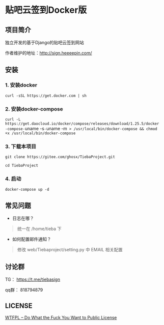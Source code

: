 # 贴吧云签到Docker版

## 项目简介

独立开发的基于Django的贴吧云签到网站 

作者维护的地址：http://sign.heeeepin.com/

## 安装

### 1. 安装docker

`curl -sSL https://get.docker.com | sh`

### 2. 安装docker-compose

`curl -L https://get.daocloud.io/docker/compose/releases/download/1.25.5/docker-compose-`uname -s`-`uname -m` > /usr/local/bin/docker-compose && chmod +x /usr/local/bin/docker-compose`

### 3. 下载本项目

`git clone https://gitee.com/ghosx/TiebaProject.git`

`cd TiebaProject`


### 4. 启动

`docker-compose up -d`

## 常见问题

- 日志在哪？

> 统一在 /home/tieba 下

- 如何配置邮件通知？

> 修改 web/Tiebaproject/setting.py 中 EMAIL 相关配置

## 讨论群

TG： https://t.me/tiebasign

qq群： 818794879

## LICENSE

[WTFPL – Do What the Fuck You Want to Public License](http://www.wtfpl.net/about/)
